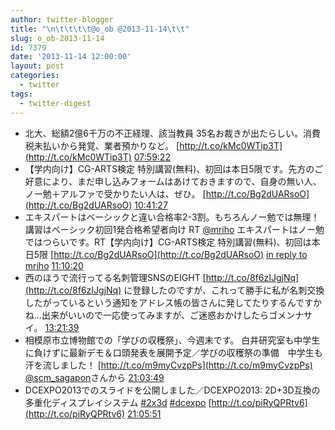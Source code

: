 ```yaml
---
author: twitter-blogger
title: "\n\t\t\t\t@o_ob @2013-11-14\t\t"
slug: o_ob-2013-11-14
id: 7379
date: '2013-11-14 12:00:00'
layout: post
categories:
  - twitter
tags:
  - twitter-digest
---
```


*   北大、総額2億6千万の不正経理、該当教員 35名お裁きが出たらしい。消費税未払いから発覚、業者預かりなど。 [http://t.co/kMc0WTip3T](http://t.co/kMc0WTip3T) [07:59:22](http://twitter.com/o_ob/statuses/400759822133366784)
*   【学内向け】CG-ARTS検定 特別講習(無料)、初回は本日5限です。先方のご好意により、まだ申し込みフォームはあけておきますので、自身の無い人、ノー勉＋アルファで受かりたい人は、ぜひ。 [http://t.co/Bg2dUARsoO](http://t.co/Bg2dUARsoO) [10:41:27](http://twitter.com/o_ob/statuses/400800612628975616)
*   エキスパートはベーシックと違い合格率2-3割。もちろんノー勉では無理！講習はベーシック初回1発合格希望者向け RT [@mriho](http://twitter.com/mriho) エキスパートはノー勉ではつらいです。RT【学内向け】CG-ARTS検定 特別講習(無料)、初回は本日5限 [http://t.co/Bg2dUARsoO](http://t.co/Bg2dUARsoO) [in reply to mriho](http://twitter.com/mriho/statuses/400807120888557568) [11:10:20](http://twitter.com/o_ob/statuses/400807884469960705)
*   西のほうで流行ってる名刺管理SNSのEIGHT [http://t.co/8f6zIJgjNq](http://t.co/8f6zIJgjNq) に登録したのですが、これって勝手に私が名刺交換したがっているという通知をアドレス帳の皆さんに発してたりするんですかね…出来がいいので一応使ってみますが、ご迷惑おかけしたらゴメンナサイ。 [13:21:39](http://twitter.com/o_ob/statuses/400840929189191680)
*   相模原市立博物館での「学びの収穫祭」、今週末です。 白井研究室も中学生に負けずに最新デモ＆口頭発表を展開予定／学びの収穫祭の準備　中学生も汗を流しました！ [http://t.co/m9myCvzpPs](http://t.co/m9myCvzpPs) [@scm_sagapon](http://twitter.com/scm_sagapon)さんから [21:03:49](http://twitter.com/o_ob/statuses/400957237461409792)
*   DCEXPO2013でのスライドを公開しました／DCEXPO2013: 2D+3D互換の多重化ディスプレイシステム [#2x3d](http://search.twitter.com/search?q=%232x3d) [#dcexpo](http://search.twitter.com/search?q=%23dcexpo) [http://t.co/piRyQPRtv6](http://t.co/piRyQPRtv6) [21:05:51](http://twitter.com/o_ob/statuses/400957747740430337)